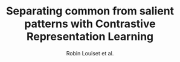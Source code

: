 ---
cat: gaia
subcat: platform
bestof: false
author: Robin Louiset et al.
title: Separating common from salient patterns with Contrastive Representation Learning
year: 2024
type: misc
---